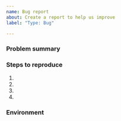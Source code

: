 ```yaml
---
name: Bug report
about: Create a report to help us improve
label: "Type: Bug"

---
```


<!-- 
    Welcome to the issues page of Flutter Bluetooth Serial library.

    This is a template of issue for bugs, prepared to avoid some further questions. 

    Before posting, please search trough other related issues - especially check pinned ones.

    If you manage to find solution by your own, don't remove this issue file - please share the knowledge to other people, which may come across same problem in future.
-->

### Problem summary

<!-- 
    Describe the problem. Helpful might be current behavior, excepted behaviour and/or what you tried to do on your own to solve the issue.
    Example: "My Raspberry Pi could not be discovered using the library neither the example app. On other hand, running discovery from system built-in app for Bluetooth shows the device - so I am sure it is a problem with the library."
-->

### Steps to reproduce

<!-- Please describe how you experienced bug to happen. It may be steps list or a code snippet you used. -->

1. <!-- First step, example: "Open example app" -->
2. <!-- Second step, example: "Turn on Bluetooth" -->
3. <!-- First step, example: "Open discovery page via button" -->
4. <!-- More step if necessary, example: "Wait for discovery to finish" -->

<!-- If you have some code to ease the reproduction of the bug please share it -->

### Environment

<!-- Share your output of running `flutter --version` in console` and `adb shell "getprop | grep ro.build"` in snippet below -->
```
```

<!-- In case, if the bug might be also related to other devices, please share details of these. For example Raspberry Pi: configuration, version of the OS, libraries used. -->

